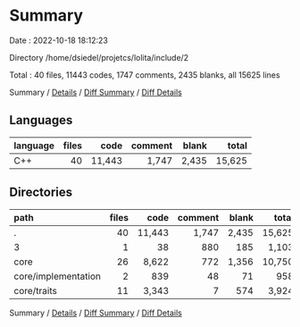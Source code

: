 # Summary

Date : 2022-10-18 18:12:23

Directory /home/dsiedel/projetcs/lolita/include/2

Total : 40 files,  11443 codes, 1747 comments, 2435 blanks, all 15625 lines

Summary / [Details](details.md) / [Diff Summary](diff.md) / [Diff Details](diff-details.md)

## Languages
| language | files | code | comment | blank | total |
| :--- | ---: | ---: | ---: | ---: | ---: |
| C++ | 40 | 11,443 | 1,747 | 2,435 | 15,625 |

## Directories
| path | files | code | comment | blank | total |
| :--- | ---: | ---: | ---: | ---: | ---: |
| . | 40 | 11,443 | 1,747 | 2,435 | 15,625 |
| 3 | 1 | 38 | 880 | 185 | 1,103 |
| core | 26 | 8,622 | 772 | 1,356 | 10,750 |
| core/implementation | 2 | 839 | 48 | 71 | 958 |
| core/traits | 11 | 3,343 | 7 | 574 | 3,924 |

Summary / [Details](details.md) / [Diff Summary](diff.md) / [Diff Details](diff-details.md)